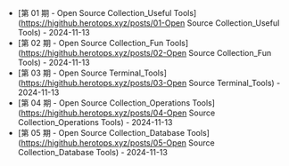 * [第 01 期 - Open Source Collection_Useful Tools](https://higithub.herotops.xyz/posts/01-Open Source Collection_Useful Tools) - 2024-11-13
* [第 02 期 - Open Source Collection_Fun Tools](https://higithub.herotops.xyz/posts/02-Open Source Collection_Fun Tools) - 2024-11-13
* [第 03 期 - Open Source Terminal_Tools](https://higithub.herotops.xyz/posts/03-Open Source Terminal_Tools) - 2024-11-13
* [第 04 期 - Open Source Collection_Operations Tools](https://higithub.herotops.xyz/posts/04-Open Source Collection_Operations Tools) - 2024-11-13
* [第 05 期 - Open Source Collection_Database Tools](https://higithub.herotops.xyz/posts/05-Open Source Collection_Database Tools) - 2024-11-13
